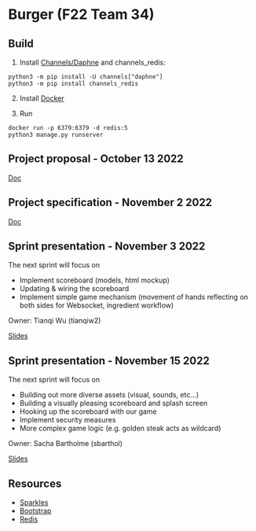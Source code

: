 # Burger (F22 Team 34)

## Build
1. Install [Channels/Daphne](https://channels.readthedocs.io/en/latest/installation.html) and channels_redis:
```
python3 -m pip install -U channels["daphne"]
python3 -m pip install channels_redis
```
2. Install [Docker](https://docs.docker.com/get-docker/)

3. Run
```
docker run -p 6379:6379 -d redis:5
python3 manage.py runserver
```

## Project proposal - October 13 2022

[Doc](https://docs.google.com/document/d/1PWi0D4n9Ewtf7P_U6JnpySDEJVUSHDuBC707slY0qi4/edit?usp=sharing)

## Project specification - November 2 2022

[Doc](https://docs.google.com/document/d/1MV4VEQqHGmwVlGkUqLYgXefBsELdKJruy_gkZG19qq8/edit?usp=sharing)

## Sprint presentation - November 3 2022

The next sprint will focus on
* Implement scoreboard (models, html mockup)
* Updating & wiring the scoreboard 
* Implement simple game mechanism (movement of hands reflecting on both sides for Websocket, ingredient workflow)

Owner: Tianqi Wu (tianqiw2)

[Slides](https://docs.google.com/presentation/d/18yzldj4aZCfyOvOVwXs5LmhDw4C99zRL-DESmb1Dd4w/edit?usp=sharing)

## Sprint presentation - November 15 2022

The next sprint will focus on
* Building out more diverse assets (visual, sounds, etc…)
* Building a visually pleasing scoreboard and splash screen
* Hooking up the scoreboard with our game
* Implement security measures
* More complex game logic (e.g. golden steak acts as wildcard)

Owner: Sacha Bartholme (sbarthol)

[Slides](https://docs.google.com/presentation/d/1jy9ZDymGN-EwAJZe6SN1RIIAMoNEY23YpZ_stpJuZHM/edit?usp=sharing)

## Resources
- [Sparkles](https://pngtree.com/freepng/sparkling-symbol-vector-starter-icons-shiny-stars--flash-decoration-twinkle-glowing-and-bursts-vector_5225129.html)
- [Bootstrap](https://getbootstrap.com/)
- [Redis](https://redis.io/)